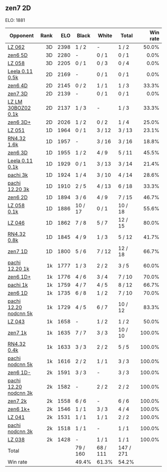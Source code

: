 ## zen7 2D ##

ELO: 1881

Opponent | Rank | ELO | Black | White | Total | Win rate
---------|-----:|----:|-------|-------|-------|-------:
[LZ 062](LZ%20062.md) | 3D | 2398 | 1 / 2 | - | 1 / 2 | 50.0%
[zen6 5D](zen6%205D.md) | 3D | 2280 | - | 0 / 1 | 0 / 1 | 0.0%
[LZ 058](LZ%20058.md) | 3D | 2205 | 0 / 1 | 0 / 3 | 0 / 4 | 0.0%
[Leela 0.11 0.5k](Leela%200.11%200.5k.md) | 2D | 2169 | - | 0 / 1 | 0 / 1 | 0.0%
[zen6 4D](zen6%204D.md) | 2D | 2145 | 0 / 2 | 1 / 1 | 1 / 3 | 33.3%
[zen7 3D](zen7%203D.md) | 2D | 2139 | - | 0 / 1 | 0 / 1 | 0.0%
[LZ LM 30BOZ02 0.1k](LZ%20LM%2030BOZ02%200.1k.md) | 2D | 2137 | 1 / 3 | - | 1 / 3 | 33.3%
[zen6 3D+](zen6%203D+.md) | 2D | 2026 | 1 / 2 | 0 / 2 | 1 / 4 | 25.0%
[LZ 051](LZ%20051.md) | 1D | 1964 | 0 / 1 | 3 / 12 | 3 / 13 | 23.1%
[RN4.32 1.6k](RN4.32%201.6k.md) | 1D | 1957 | - | 3 / 16 | 3 / 16 | 18.8%
[zen6 3D](zen6%203D.md) | 1D | 1955 | 1 / 2 | 4 / 9 | 5 / 11 | 45.5%
[Leela 0.11 0.1k](Leela%200.11%200.1k.md) | 1D | 1929 | 0 / 1 | 3 / 13 | 3 / 14 | 21.4%
[pachi 3k](pachi%203k.md) | 1D | 1924 | 1 / 4 | 3 / 10 | 4 / 14 | 28.6%
[pachi 12.20 3k](pachi%2012.20%203k.md) | 1D | 1910 | 2 / 5 | 4 / 13 | 6 / 18 | 33.3%
[zen6 2D](zen6%202D.md) | 1D | 1894 | 3 / 6 | 4 / 9 | 7 / 15 | 46.7%
[LZ 058 0.1k](LZ%20058%200.1k.md) | 1D | 1886 | 10 / 17 | 0 / 1 | 10 / 18 | 55.6%
[LZ 046](LZ%20046.md) | 1D | 1862 | 7 / 8 | 5 / 7 | 12 / 15 | 80.0%
[RN4.32 0.8k](RN4.32%200.8k.md) | 1D | 1845 | 4 / 9 | 1 / 3 | 5 / 12 | 41.7%
[zen7 1D](zen7%201D.md) | 1D | 1800 | 5 / 6 | 7 / 12 | 12 / 18 | 66.7%
[pachi 12.20 1k](pachi%2012.20%201k.md) | 1k | 1777 | 1 / 3 | 2 / 2 | 3 / 5 | 60.0%
[zen6 1D+](zen6%201D+.md) | 1k | 1776 | 4 / 6 | 3 / 4 | 7 / 10 | 70.0%
[pachi 1k](pachi%201k.md) | 1k | 1759 | 4 / 7 | 4 / 5 | 8 / 12 | 66.7%
[zen6 1D](zen6%201D.md) | 1k | 1735 | 6 / 8 | 1 / 2 | 7 / 10 | 70.0%
[pachi 12.20 nodcnn 5k](pachi%2012.20%20nodcnn%205k.md) | 1k | 1729 | 4 / 5 | 6 / 7 | 10 / 12 | 83.3%
[LZ 043](LZ%20043.md) | 1k | 1658 | - | 1 / 2 | 1 / 2 | 50.0%
[zen7 1k](zen7%201k.md) | 1k | 1635 | 7 / 7 | 3 / 3 | 10 / 10 | 100.0%
[RN4.32 0.4k](RN4.32%200.4k.md) | 1k | 1633 | 3 / 3 | 2 / 2 | 5 / 5 | 100.0%
[pachi nodcnn 5k](pachi%20nodcnn%205k.md) | 1k | 1616 | 2 / 2 | 1 / 1 | 3 / 3 | 100.0%
[zen6 1D-](zen6%201D-.md) | 2k | 1591 | 3 / 3 | - | 3 / 3 | 100.0%
[pachi 12.20 nodcnn 3k](pachi%2012.20%20nodcnn%203k.md) | 2k | 1582 | - | 2 / 2 | 2 / 2 | 100.0%
[zen7 2k](zen7%202k.md) | 2k | 1558 | 6 / 6 | - | 6 / 6 | 100.0%
[zen6 1k+](zen6%201k+.md) | 2k | 1546 | 1 / 1 | 3 / 3 | 4 / 4 | 100.0%
[LZ 041](LZ%20041.md) | 2k | 1531 | 1 / 1 | 1 / 1 | 2 / 2 | 100.0%
[pachi nodcnn 3k](pachi%20nodcnn%203k.md) | 2k | 1518 | 1 / 1 | - | 1 / 1 | 100.0%
[LZ 038](LZ%20038.md) | 2k | 1428 | - | 1 / 1 | 1 / 1 | 100.0%
Total | | | 79 / 160 | 68 / 111 | 147 / 271 | 
Win rate| | | 49.4% | 61.3% | 54.2% | 
